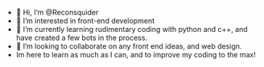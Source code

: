 - 👋 Hi, I’m @Reconsquider
- 👀 I’m interested in front-end development
- 🌱 I’m currently learning rudimentary coding with python and c++, and have created a few bots in the process.
- 💞️ I’m looking to collaborate on any front end ideas, and web design.
- Im here to learn as much as I can, and to improve my coding to the max!
